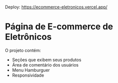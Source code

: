 Deploy: https://ecommerce-eletronicos.vercel.app/

<h1> Página de E-commerce de Eletrônicos </h1>

<p> O projeto contém:</p>
<ul>
  <li>Seções que exibem seus produtos</li>
  <li>Área de comentário dos usuários</li>
  <li>Menu Hamburguer</li>
  <li>Responsividade</li>
</ul>

